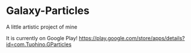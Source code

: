 # Galaxy-Particles
A little artistic project of mine

It is currently on Google Play!
https://play.google.com/store/apps/details?id=com.Tuohino.GParticles

